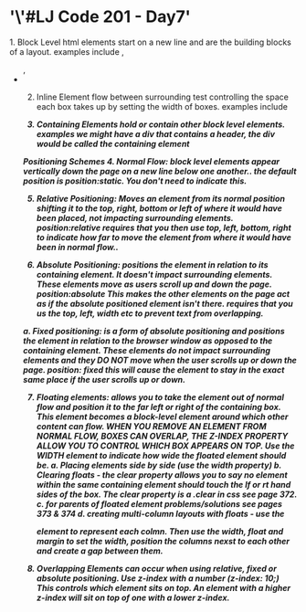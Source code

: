 <h1>'\'#LJ Code 201 - Day7'</h1>
<p>
1. Block Level html elements start on a new line and are the building blocks
of a layout. examples include <h>, <p> <ul>, <li>

2. Inline Element flow between surrounding test controlling the space each box
takes up by setting the width of boxes. examples include <img> <b> <i>

3. Containing Elements hold or contain other block level elements.  examples
we might have a div that contains a header, the div would be called the containing element

Positioning Schemes
4. Normal Flow: block level elements appear vertically down the page on a new line below one another.. the default position is position:static.  You don't need to indicate this.

5.  Relative Positioning: Moves an element from its normal position shifting it to the top, right, bottom or left of where it would have been placed, not impacting surrounding elements. position:relative requires that you then use top, left, bottom, right to indicate how far to move the element from where it would have been in normal flow..

6. Absolute Positioning:  positions the element in relation to its containing
element.  It doesn't impact surrounding elements.  These elements move as users scroll up and down the page. position:absolute This makes the other elements on the page act as if the absolute positioned element isn't there.  requires that you us the top, left, width etc to prevent text from overlapping.

  a. Fixed positioning: is a form of absolute positioning and positions the element in relation to the browser window as opposed to the containing element.  These elements do not impact surrounding elements and they DO NOT move when the user scrolls up or down the page.  position: fixed this will cause the element to stay in the exact same place if the user scrolls up or down.

7.  Floating elements: allows you to take the element out of normal flow and position it to the far left or right of the containing box.  This element becomes a block-level element around which other content can flow.
  WHEN YOU REMOVE AN ELEMENT FROM NORMAL FLOW, BOXES CAN OVERLAP, THE Z-INDEX PROPERTY ALLOW YOU TO CONTROL WHICH BOX APPEARS ON TOP.  Use the WIDTH element to indicate how wide the floated element should be.
      a. Placing elements side by side (use the width property)
      b. Clearing floats - the clear property allows you to say no element within the same containing element should touch the lf or rt hand sides of the box.  The clear property is a .clear in css see page 372.
      c. for parents of floated element problems/solutions see pages 373 & 374
      d. creating multi-column layouts with floats - use the <div> element to represent each colmn.  Then use the width, float and margin to set the width, position the columns nexst to each other and create a gap between them.

  8. Overlapping Elements can occur when using relative, fixed or absolute positioning.  Use z-index with a number (z-index: 10;)  This controls which element sits on top.  An element with a higher z-index will sit on top of one with a lower z-index.


</p>
